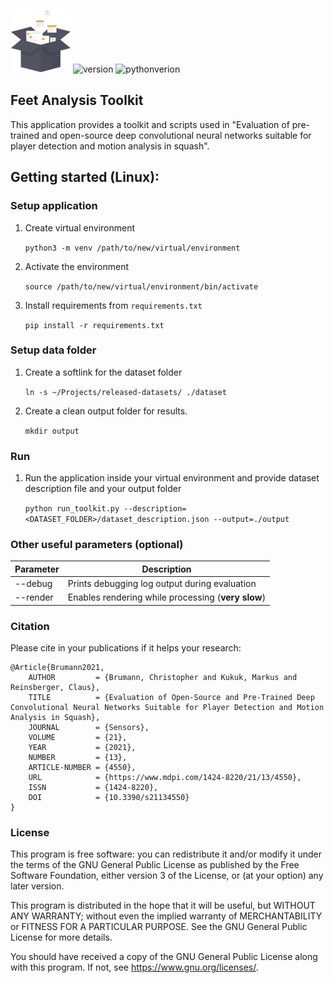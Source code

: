 ![logo](logo.png)
![version](https://img.shields.io/badge/version-v1.0.0-informational?style=for-the-badge)
![pythonverion](https://img.shields.io/badge/python-3.8-information?style=for-the-badge&logo=python)
## Feet Analysis Toolkit

This application provides a toolkit and scripts used in "Evaluation of pre-trained and open-source deep convolutional neural networks suitable for player detection and motion analysis in squash". 

## Getting started (Linux):

### Setup application

1. Create virtual environment

    `python3 -m venv /path/to/new/virtual/environment`

1. Activate the environment

    `source /path/to/new/virtual/environment/bin/activate`

1. Install requirements from `requirements.txt`

    `pip install -r requirements.txt`

### Setup data folder

1. Create a softlink for the dataset folder

    `ln -s ~/Projects/released-datasets/ ./dataset`

1. Create a clean output folder for results. 

    `mkdir output`

### Run

1. Run the application inside your virtual environment and provide dataset description file and your output folder

    `python run_toolkit.py --description=<DATASET_FOLDER>/dataset_description.json --output=./output`

### Other useful parameters (optional)
| Parameter | Description                                   |
|-----------|-----------------------------------------------|
| --debug   | Prints debugging log output during evaluation |
| --render  | Enables rendering while processing (**very slow**) |


### Citation
Please cite in your publications if it helps your research:
    
    @Article{Brumann2021,
        AUTHOR         = {Brumann, Christopher and Kukuk, Markus and Reinsberger, Claus},
        TITLE          = {Evaluation of Open-Source and Pre-Trained Deep Convolutional Neural Networks Suitable for Player Detection and Motion Analysis in Squash},
        JOURNAL        = {Sensors},
        VOLUME         = {21},
        YEAR           = {2021},
        NUMBER         = {13},
        ARTICLE-NUMBER = {4550},
        URL            = {https://www.mdpi.com/1424-8220/21/13/4550},
        ISSN           = {1424-8220},
        DOI            = {10.3390/s21134550}
    }

### License
This program is free software: you can redistribute it and/or modify
it under the terms of the GNU General Public License as published by
the Free Software Foundation, either version 3 of the License, or
(at your option) any later version.

This program is distributed in the hope that it will be useful,
but WITHOUT ANY WARRANTY; without even the implied warranty of
MERCHANTABILITY or FITNESS FOR A PARTICULAR PURPOSE.  See the
GNU General Public License for more details.

You should have received a copy of the GNU General Public License
along with this program.  If not, see <https://www.gnu.org/licenses/>.

